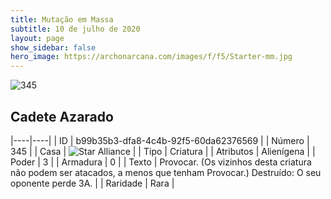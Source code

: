 ```yaml
---
title: Mutação em Massa
subtitle: 10 de julho de 2020
layout: page
show_sidebar: false
hero_image: https://archonarcana.com/images/f/f5/Starter-mm.jpg
---
```


![345](https://cdn.keyforgegame.com/media/card_front/pt/479_345_3JPX2CHRGR6J_pt.png)

## Cadete Azarado

|----|----|
| ID | b99b35b3-dfa8-4c4b-92f5-60da62376569 |
| Número | 345 |
| Casa | ![Star Alliance](https://archonarcana.com/images/thumb/7/7d/Star_Alliance.png/22px-Star_Alliance.png "Aliança Estelar") |
| Tipo | Criatura |
| Atributos | Alienígena |
| Poder | 3 |
| Armadura | 0 |
| Texto | Provocar. (Os vizinhos desta criatura não podem ser atacados, a menos que tenham Provocar.) Destruído: O seu oponente perde 3A. |
| Raridade | Rara |
